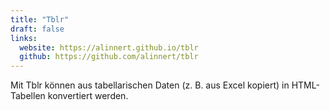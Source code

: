```yaml
---
title: "Tblr"
draft: false
links:
  website: https://alinnert.github.io/tblr
  github: https://github.com/alinnert/tblr
---
```


Mit Tblr können aus tabellarischen Daten (z. B. aus Excel kopiert) in HTML-Tabellen konvertiert werden.